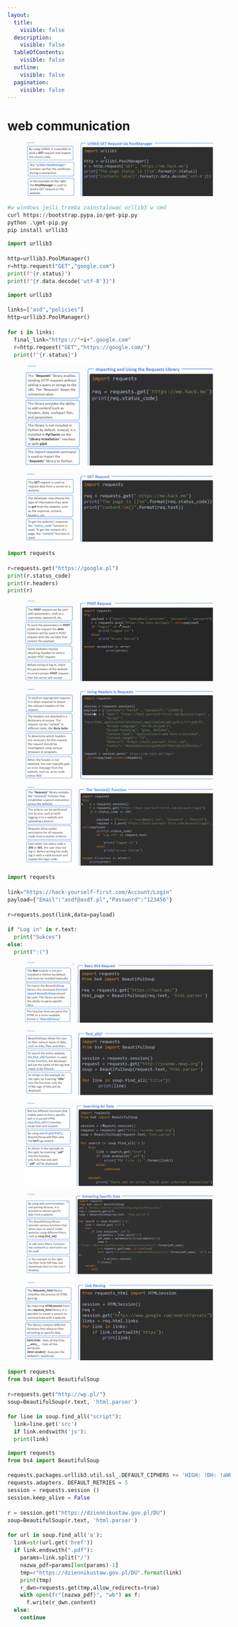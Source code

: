 ```yaml
---
layout:
  title:
    visible: false
  description:
    visible: false
  tableOfContents:
    visible: false
  outline:
    visible: false
  pagination:
    visible: false
---
```


# web communication

<div data-full-width="true">

<figure><img src=".gitbook/assets/1 (7).jpg" alt=""><figcaption></figcaption></figure>

</div>

```python
#w windows jeśli trzeba zainstalować urllib3 w cmd
curl https://bootstrap.pypa.io/get-pip.py
python .\get-pip.py
pip install urllib3
```

```python
import urllib3

http=urllib3.PoolManager()
r=http.request("GET","google.com")
print(f"{r.status}")
print(f"{r.data.decode('utf-8')}")
```

```python
import urllib3

links=["asd","policies"]
http=urllib3.PoolManager()

for i in links:
  final_link="https://"+i+".google.com"
  r=http.request("GET","https://google.com/")
  print(f"{r.status}")
```

<div data-full-width="true">

<figure><img src=".gitbook/assets/1 (8).jpg" alt=""><figcaption></figcaption></figure>

</div>

<div data-full-width="true">

<figure><img src=".gitbook/assets/2 (4).jpg" alt=""><figcaption></figcaption></figure>

</div>

```python
import requests

r=requests.get("https://google.pl")
print(r.status_code)
print(r.headers)
print(r)
```

<div data-full-width="true">

<figure><img src=".gitbook/assets/1 (9).jpg" alt=""><figcaption></figcaption></figure>

</div>

<div data-full-width="true">

<figure><img src=".gitbook/assets/2 (5).jpg" alt=""><figcaption></figcaption></figure>

</div>

<div data-full-width="true">

<figure><img src=".gitbook/assets/3 (3).jpg" alt=""><figcaption></figcaption></figure>

</div>

```python
import requests

link="https://hack-yourself-first.com/Account/Login"
payload={"Email":"asdf@asdf.pl","Password":"123456"}

r=requests.post(link,data=payload)

if "Log in" in r.text:
  print("Sukces")
else:
  print(":(")
```

<div data-full-width="true">

<figure><img src=".gitbook/assets/1 (10).jpg" alt=""><figcaption></figcaption></figure>

</div>

<div data-full-width="true">

<figure><img src=".gitbook/assets/2 (6).jpg" alt=""><figcaption></figcaption></figure>

</div>

<div data-full-width="true">

<figure><img src=".gitbook/assets/3 (4).jpg" alt=""><figcaption></figcaption></figure>

</div>

<div data-full-width="true">

<figure><img src=".gitbook/assets/4 (3).jpg" alt=""><figcaption></figcaption></figure>

</div>

<div data-full-width="true">

<figure><img src=".gitbook/assets/5 (2).jpg" alt=""><figcaption></figcaption></figure>

</div>

```python
import requests
from bs4 import BeautifulSoup

r=requests.get("http://wp.pl/")
soup=BeautifulSoup(r.text, 'html.parser')

for line in soup.find_all("script"):
  link=line.get('src')
  if link.endswith('js'):
  print(link)
```

```python
import requests
from bs4 import BeautifulSoup

requests.packages.urllib3.util.ssl_.DEFAULT_CIPHERS += 'HIGH: !DH: !aNULL'
requests.adapters. DEFAULT_RETRIES = 5
session = requests.session ()
session.keep_alive = False

r = session.get("https://dziennikustaw.gov.pl/DU")
soup=BeautifulSoup(r.text, 'html.parser')

for url in soup.find_all('a'):
  link=str(url.get('href'))
  if link.endswith(".pdf"):
    params=link.split("/")
    nazwa_pdf=params[len(params)-1]
    tmp=r"https://dziennikustaw.gov.pl/DU".format(link)
    print(tmp)
    r_dwn=requests.get(tmp,allow_redirects=true)
    with open(fr"{nazwa_pdf}", "wb") as f:
      f.write(r_dwn.content)
  else:
    continue
```
